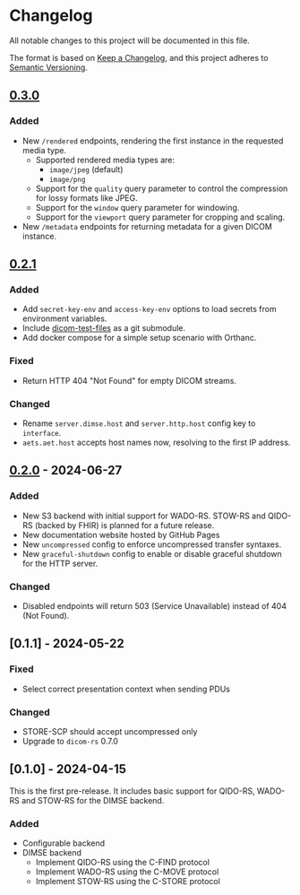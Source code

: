 # Changelog

All notable changes to this project will be documented in this file.

The format is based on [Keep a Changelog](https://keepachangelog.com/en/1.1.0/),
and this project adheres to [Semantic Versioning](https://semver.org/spec/v2.0.0.html).

## [0.3.0]

### Added

- New `/rendered` endpoints, rendering the first instance in the requested media type.
    - Supported rendered media types are:
        - `image/jpeg` (default)
        - `image/png`
    - Support for the `quality` query parameter to control the compression for lossy formats like JPEG.
    - Support for the `window` query parameter for windowing.
    - Support for the `viewport` query parameter for cropping and scaling.
- New `/metadata` endpoints for returning metadata for a given DICOM instance.

## [0.2.1]

### Added

- Add `secret-key-env` and `access-key-env` options to load secrets from environment variables.
- Include [dicom-test-files](https://github.com/robyoung/dicom-test-files) as a git submodule.
- Add docker compose for a simple setup scenario with Orthanc.

### Fixed

- Return HTTP 404 "Not Found" for empty DICOM streams.

### Changed

- Rename `server.dimse.host` and `server.http.host` config key to `interface`.
- `aets.aet.host` accepts host names now, resolving to the first IP address.

## [0.2.0] - 2024-06-27

### Added

- New S3 backend with initial support for WADO-RS. STOW-RS and QIDO-RS (backed by FHIR) is planned for a future
  release.
- New documentation website hosted by GitHub Pages
- New `uncompressed` config to enforce uncompressed transfer syntaxes.
- New `graceful-shutdown` config to enable or disable graceful shutdown for the HTTP server.

### Changed

- Disabled endpoints will return 503 (Service Unavailable) instead of 404 (Not Found).

## [0.1.1] - 2024-05-22

### Fixed

- Select correct presentation context when sending PDUs

### Changed

- STORE-SCP should accept uncompressed only
- Upgrade to `dicom-rs` 0.7.0

## [0.1.0] - 2024-04-15

This is the first pre-release.
It includes basic support for QIDO-RS, WADO-RS and STOW-RS for the DIMSE backend.

### Added

- Configurable backend
- DIMSE backend
    - Implement QIDO-RS using the C-FIND protocol
    - Implement WADO-RS using the C-MOVE protocol
    - Implement STOW-RS using the C-STORE protocol

[0.2.0]: https://github.com/UMEssen/DICOM-RST/releases/tag/v0.2.0

[0.2.1]: https://github.com/UMEssen/DICOM-RST/releases/tag/v0.2.1

[0.3.0]: https://github.com/UMEssen/DICOM-RST/releases/tag/v0.3.0
